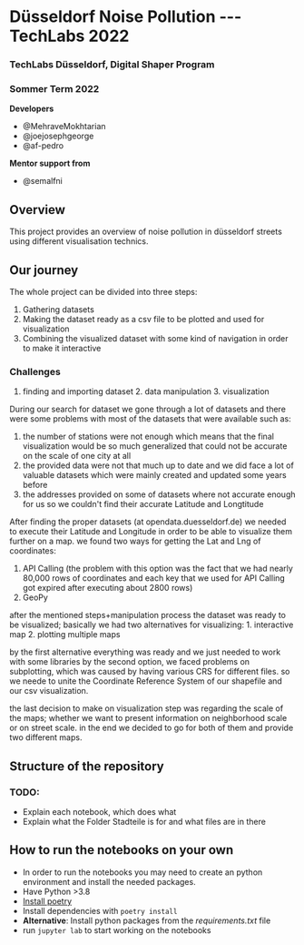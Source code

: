 # Düsseldorf Noise Pollution --- TechLabs 2022
### TechLabs Düsseldorf, Digital Shaper Program
### Sommer Term 2022

**Developers**
* @MehraveMokhtarian
* @joejosephgeorge
* @af-pedro

**Mentor support from**
* @semalfni

## Overview

This project provides an overview of noise pollution in düsseldorf streets using different visualisation technics.

## Our journey 

The whole project can be divided into three steps:

1. Gathering datasets 
2. Making the dataset ready as a csv file to be plotted and used for visualization 
3. Combining the visualized dataset with some kind of navigation in order to make it interactive

### Challenges

1. finding and importing dataset  2. data manipulation  3. visualization

During our search for dataset we gone through a lot of datasets and there were some problems with most of the datasets that were available such as:

1. the number of stations were not enough which means that the final visualization would be so much generalized that could not be accurate on the scale of one city at all
2. the provided data were not that much up to date and we did face a lot of valuable datasets which were mainly created and updated some years before 
3. the addresses provided on some of datasets where not accurate enough for us so we couldn't find their accurate Latitude and Longtitude 

After finding the proper datasets (at opendata.duesseldorf.de) we needed to execute their Latitude and Longitude in order to be able to visualize them further on a map. we found two ways for getting the Lat and Lng of coordinates:

1. API Calling (the problem with this option was the fact that we had nearly 80,000 rows of coordinates and each key that we used for API Calling got expired after executing about 2800 rows)
2. GeoPy

after the mentioned steps+manipulation process the dataset was ready to be visualized;
basically we had two alternatives for visualizing: 1. interactive map 2. plotting multiple maps

by the first alternative everything was ready and we just needed to work with some libraries 
by the second option, we faced problems on subplotting, which was caused by having various CRS for different files. so we neede to unite the Coordinate Reference System of our shapefile and our csv visualization.

the last decision to make on visualization step was regarding the scale of the maps; whether we want to present information on neighborhood scale or on street scale. in the end we decided to go for both of them and provide two different maps.

## Structure of the repository

### TODO: 
- Explain each notebook, which does what
- Explain what the Folder Stadteile is for and what files are in there



## How to run the notebooks on your own

- In order to run the notebooks you may need to create an python environment and install the needed packages.
- Have Python >3.8
- [Install poetry](https://python-poetry.org/)
- Install dependencies with `poetry install`
- **Alternative**: Install python packages from the *requirements.txt* file
- run `jupyter lab` to start working on the notebooks
